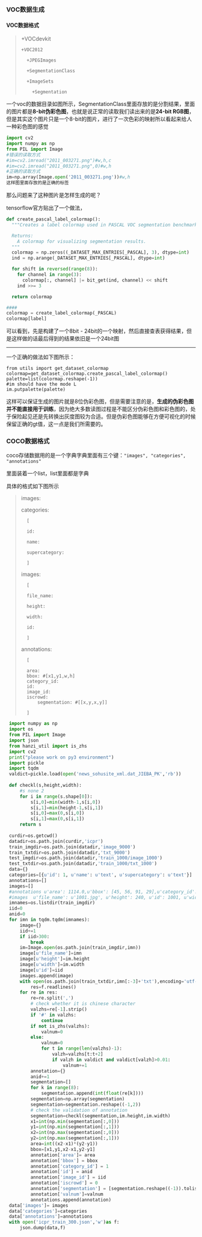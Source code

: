 
### VOC数据生成

#### VOC数据格式

> +VOCdevkit
>
>     +VOC2012
>
>       +JPEGImages
>
>       +SegmentationClass
>
>       +ImageSets
>
>         +Segmentation

一个voc的数据目录如图所示，SegmentationClass里面存放的是分割结果，里面的图片都是**8-bit伪彩色图**，也就是说正常的读取我们读出来的是**24-bit RGB图**，但是其实这个图片只是一个8-bit的图片，进行了一次色彩的映射所以看起来给人一种彩色图的感觉

```python
import cv2
import numpy as np
from PIL import Image
#错误的读取方式
#im=cv2.imread("2011_003271.png")#w,h,c
#im=cv2.imread("2011_003271.png",0)#w,h
#正确的读取方式
im=np.array(Image.open('2011_003271.png'))#w,h
这样图里面存放的是正确的标签
```

那么问题来了这种图片是怎样生成的呢？

tensorflow官方贴出了一个做法，

```python
def create_pascal_label_colormap():
  """Creates a label colormap used in PASCAL VOC segmentation benchmark.

  Returns:
    A colormap for visualizing segmentation results.
  """
  colormap = np.zeros((_DATASET_MAX_ENTRIES[_PASCAL], 3), dtype=int)
  ind = np.arange(_DATASET_MAX_ENTRIES[_PASCAL], dtype=int)

  for shift in reversed(range(8)):
    for channel in range(3):
      colormap[:, channel] |= bit_get(ind, channel) << shift
    ind >>= 3

  return colormap

####
colormap = create_label_colormap(_PASCAL)
colormap[label]
```

可以看到，先是构建了一个8bit - 24bit的一个映射，然后直接查表获得结果，但是这样做的话最后得到的结果依旧是一个24bit图

------

一个正确的做法如下图所示：

```
from utils import get_dataset_colormap
colormap=get_dataset_colormap.create_pascal_label_colormap()
palette=list(colormap.reshape(-1))
#im should have the mode L
im.putpalette(palette)  
```

这样可以保证生成的图片就是8位伪彩色图，但是需要注意的是，**生成的伪彩色图并不能直接用于训练**，因为绝大多数读图过程是不能区分伪彩色图和彩色图的，处于保险起见还是先转换出灰度图较为合适。但是伪彩色图能够在方便可视化的时候保留正确的gt值，这一点是我们所需要的。

### COCO数据格式

coco存储数据用的是一个字典字典里面有三个键：`"images", "categories", "annotations"`

里面装着一个list，list里面都是字典

具体的格式如下图所示

>images:
>
>	categories:
>
>		[
>
>		id:
>
>		name:
>
>		supercategory:
>
>		]
>
>	images:
>
>		[
>
>		file_name:
>
>		height:
>
>		width:
>
>		id:
>
>		]
>
>	annotations:
>
>		[
>
>		area:
>		bbox: #[x1,y1,w,h]
>		category_id:
>		id:
>		image_id:
>		iscrowd:
>       	segmentation: #[[x,y,x,y]]
>
>		]


```python
 import numpy as np
 import os
 from PIL import Image
 import json
 from hanzi_util import is_zhs
 import cv2
 print("please work on py3 environment")
 import pickle
 import tqdm
 valdict=pickle.load(open('news_sohusite_xml.dat_JIEBA_PK','rb'))
 
 def checkl(s,height,width):
     #s none 2
     for i in range(s.shape[0]):
         s[i,0]=min(width-1,s[i,0])
         s[i,1]=min(height-1,s[i,1])
         s[i,0]=max(0,s[i,0])
         s[i,1]=max(0,s[i,1])
     return s
 
 curdir=os.getcwd()
 datadir=os.path.join(curdir,'icpr')
 train_imgdir=os.path.join(datadir,'image_9000')
 train_txtdir=os.path.join(datadir,'txt_9000')
 test_imgdir=os.path.join(datadir,'train_1000/image_1000')
 test_txtdir=os.path.join(datadir,'train_1000/txt_1000')
 data={}
 categories=[{u'id': 1, u'name': u'text', u'supercategory': u'text'}]
 annotations=[]
 images=[]
 #annotations u'area': 1114.0,u'bbox': [45, 56, 91, 29],u'category_id': 1,u'id': 7692,u'image_id': 1001,u'iscrowd': 0,u'segmentation':[[1,2,3]]
 #images  u'file_name': u'1001.jpg', u'height': 240, u'id': 1001, u'width': 180
 imnames=os.listdir(train_imgdir)
 iid=0
 anid=0
 for imn in tqdm.tqdm(imnames):
     image={}
     iid+=1
     if iid>300:
         break
     im=Image.open(os.path.join(train_imgdir,imn))
     image[u'file_name']=imn
     image[u'height']=im.height
     image[u'width']=im.width
     image[u'id']=iid
     images.append(image)
     with open(os.path.join(train_txtdir,imn[:-3]+'txt'),encoding='utf-8') as f:
         res=f.readlines()
     for re in res:
         re=re.split(',')
         # check whether it is chinese character
         valzhs=re[-1].strip()
         if '#' in valzhs:
             continue
         if not is_zhs(valzhs):
             valnum=0
         else:
             valnum=0
             for t in range(len(valzhs)-1):
                 valzh=valzhs[t:t+2]
                 if valzh in valdict and valdict[valzh]>0.01:
                     valnum+=1
         annotation={}
         anid+=1
         segmentation=[]
         for k in range(8):
             segmentation.append(int(float(re[k])))
         segmentation=np.array(segmentation)
         segmentation=segmentation.reshape((-1,2))
         # check the validation of annotation
         segmentation=checkl(segmentation,im.height,im.width)
         x1=int(np.min(segmentation[:,0]))
         y1=int(np.min(segmentation[:,1]))
         x2=int(np.max(segmentation[:,0]))
         y2=int(np.max(segmentation[:,1]))
         area=int((x2-x1)*(y2-y1))
         bbox=[x1,y1,x2-x1,y2-y1]
         annotation['area']= area
         annotation['bbox'] = bbox
         annotation['category_id'] = 1
         annotation['id'] = anid
         annotation['image_id'] = iid
         annotation['iscrowd'] = 0
         annotation['segmentation'] = [segmentation.reshape((-1)).tolist()]
         annotation['valnum']=valnum
         annotations.append(annotation)
 data['images']= images
 data['categories']=categories
 data['annotations']=annotations
 with open('icpr_train_300.json','w')as f:
     json.dump(data,f)

```

